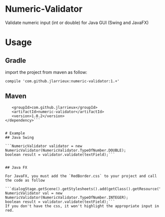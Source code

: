 # Numeric-Validator
Validate numeric input (int or double) for Java GUI (Swing and JavaFX)


# Usage
## Gradle
import the project from maven as follow:

```compile 'com.github.jlarrieux:numeric-validator:1.+'```

## Maven

```<dependency>
   <groupId>com.github.jlarrieux</groupId>
   <artifactId>numeric-validator</artifactId>
   <version>1.0.2</version>
</dependency>```


# Example
## Java Swing

```NumericValidator validator = new NumericValidator(NumericValidator.TypeOfNumber.DOUBLE);
boolean result = validator.validate(textField);```


## Java FX

For JavaFX, you must add the `RedBorder.css` to your project and call the code as follow

```dialogStage.getScene().getStylesheets().add(getClass().getResource("/css/RedBorder.css").toExternalForm());
NumericValidator val = new NumericValidator(NumericValidator.TypeOfNumber.INTEGER);
boolean result = validator.validate(textField);```
If you don't have the css, it won't highlight the appropriate input in red.

        
     




